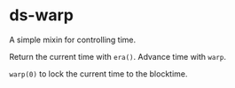 ds-warp
===

A simple mixin for controlling time.

Return the current time with `era()`. Advance time with `warp`.

`warp(0)` to lock the current time to the blocktime.
